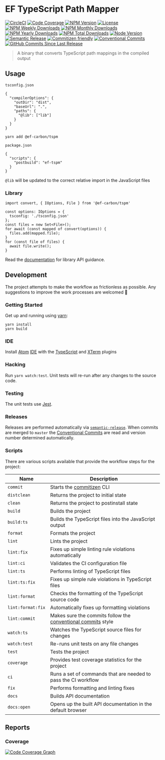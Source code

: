 # EF TypeScript Path Mapper

[![CircleCI][circleci-badge]][circleci]
[![Code Coverage][codecov-badge]][codecov]
[![NPM Version][npm-version-badge]][npm]
[![License][license-badge]][license]
[![NPM Weekly Downloads][npm-downloads-week-badge]][npm]
[![NPM Monthly Downloads][npm-downloads-month-badge]][npm]
[![NPM Yearly Downloads][npm-downloads-year-badge]][npm]
[![NPM Total Downloads][npm-downloads-total-badge]][npm]
[![Node Version][node-version-badge]][node-version]
[![Semantic Release][semantic-release-badge]][semantic-release]
[![Commitizen friendly][commitizen-badge]][commitizen]
[![Conventional Commits][coventional-commits-badge]][coventional-commits]
[![GitHub Commits Since Last Release][github]][github-commits-badge]

> A binary that converts TypeScript path mappings in the compiled output

## Usage

`tsconfig.json`
```
{
  "compilerOptions": {
    "outDir": "dist",
    "baseUrl": ".",
    "paths": {
      "@lib": ["lib"]
    }
  }
}
```

```
yarn add @ef-carbon/tspm
```

`package.json`
```
{
  "scripts": {
    "postbuild": "ef-tspm"
  }
}
```

`@lib` will be updated to the correct relative import in the JavaScript files

### Library

```
import convert, { IOptions, File } from '@ef-carbon/tspm'

const options: IOptions = {
  tsconfig: './tsconfig.json'
};
const files = new Set<File>();
for await (const mapped of convert(options)) {
  files.add(mapped.file);
}
for (const file of files) {
  await file.write();
}
```

Read the [documentation][docs] for library API guidance.

## Development

The project attempts to make the workflow as frictionless as possible. Any suggestions to improve the work processes are
welcomed :metal:

### Getting Started

Get up and running using [yarn][yarn]:

```
yarn install
yarn build
```

### IDE

Install [Atom][atom] [IDE][atom-ide] with the [TypeScript][atom-ide-typescript] and [XTerm][atom-xterm] plugins

### Hacking

Run `yarn watch:test`. Unit tests will re-run after any changes to the source code.

### Testing

The unit tests use [Jest][jest].

### Releases

Releases are performed automatically via [`semantic-release`][semantic-release]. When commits are merged to `master`
the [Conventional Commits][coventional-commits] are read and version number determined automatically.

### Scripts

There are various scripts available that provide the workflow steps for the project:

| Name               | Description                                                                                     |
| ------------------ | ----------------------------------------------------------------------------------------------- |
| `commit`           | Starts the [commitizen][commitizen] CLI                                                         |
| `distclean`        | Returns the project to initial state                                                            |
| `clean`            | Returns the project to postinstall state                                                        |
| `build`            | Builds the project                                                                              |
| `build:ts`         | Builds the TypeScript files into the JavaScript output                                          |
| `format`           | Formats the project                                                                             |
| `lint`             | Lints the project                                                                               |
| `lint:fix`         | Fixes up simple linting rule violations automatically                                           |
| `lint:ci`          | Validates the CI configuration file                                                             |
| `lint:ts`          | Performs linting of TypeScript files                                                            |
| `lint:ts:fix`      | Fixes up simple rule violations in TypeScript files                                             |
| `lint:format`      | Checks the formatting of the TypeScript source code                                             |
| `lint:format:fix`  | Automatically fixes up formatting violations                                                    |
| `lint:commit`      | Makes sure the commits follow the [conventional commits][coventional-commits] style             |
| `watch:ts`         | Watches the TypeScript source files for changes                                                 |
| `watch:test`       | Re-runs unit tests on any file changes                                                          |
| `test`             | Tests the project                                                                               |
| `coverage`         | Provides test coverage statistics for the project                                               |
| `ci`               | Runs a set of commands that are needed to pass the CI workflow                                  |
| `fix`              | Performs formatting and linting fixes                                                           |
| `docs`             | Builds API documentation                                                                        |
| `docs:open`        | Opens up the built API documentation in the default browser                                     |

## Reports

### Coverage

[![Code Coverage Graph][codecov-graph]][codecov]

[docs]: docs/README.md
[yarn]: https://yarnpkg.com
[npm]: https://www.npmjs.com/package/@ef-carbon/tspm
[codecov]: https://codecov.io/gh/ef-carbon/tspm
[codecov-badge]: https://img.shields.io/codecov/c/token/Re0IsMvcF1/github/ef-carbon/tspm.svg
[codecov-graph]: https://codecov.io/gh/ef-carbon/tspm/branch/master/graphs/commits.svg?token=Re0IsMvcF1
[npm-version-badge]: https://img.shields.io/npm/v/@ef-carbon/tspm.svg
[npm-downloads-week-badge]: https://img.shields.io/npm/dw/@ef-carbon/tspm.svg
[npm-downloads-month-badge]: https://img.shields.io/npm/dm/@ef-carbon/tspm.svg
[npm-downloads-year-badge]: https://img.shields.io/npm/dy/@ef-carbon/tspm.svg
[npm-downloads-total-badge]: https://img.shields.io/npm/dt/@ef-carbon/tspm.svg
[license]: https://choosealicense.com/licenses/mit/
[license-badge]: https://img.shields.io/npm/l/@ef-carbon/tspm.svg
[node-version]: https://nodejs.org/en/download/releases/
[node-version-badge]: https://img.shields.io/node/v/@ef-carbon/tspm.svg
[github]: https://github.com/ef-carbon/tspm
[github-commits-badge]: https://img.shields.io/github/commits-since/ef-carbon/tspm/latest.svg
[atom]: https://atom.io/
[atom-ide]: https://ide.atom.io/
[jest]: https://facebook.github.io/jest/
[atom-ide-typescript]: https://github.com/atom/ide-typescript
[atom-xterm]: https://atom.io/packages/atom-xterm
[circleci]: https://circleci.com/gh/ef-carbon/tspm/tree/master
[circleci-badge]: https://img.shields.io/circleci/project/github/ef-carbon/tspm.svg
[semantic-release]: https://github.com/semantic-release/semantic-release
[semantic-release-badge]: https://img.shields.io/badge/%20%20%F0%9F%93%A6%F0%9F%9A%80-semantic--release-e10079.svg
[commitizen]: http://commitizen.github.io/cz-cli/
[commitizen-badge]: https://img.shields.io/badge/commitizen-friendly-brightgreen.svg
[coventional-commits]: https://conventionalcommits.org
[coventional-commits-badge]: https://img.shields.io/badge/Conventional%20Commits-1.0.0-yellow.svg
